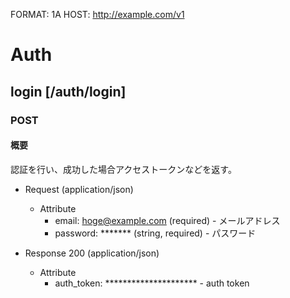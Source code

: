 FORMAT: 1A
HOST: http://example.com/v1

# Auth
## login [/auth/login]
### POST
#### 概要
認証を行い、成功した場合アクセストークンなどを返す。


- Request (application/json)
    - Attribute
        - email: hoge@example.com (required) - メールアドレス
        - password: ******* (string, required) - パスワード


- Response 200 (application/json)
    - Attribute
        - auth_token: ********************* - auth token


